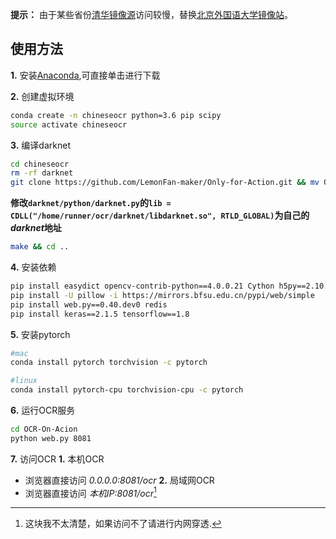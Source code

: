 **提示：** 由于某些省份[清华镜像源](https://mirrors.tuna.tsinghua.edu.cn/pypi/web/simple)访问较慢，替换[北京外国语大学镜像站](https://mirrors.bfsu.edu.cn/pypi/web/simple)。

## 使用方法

**1.** 安装[Anaconda](https://mirrors.bfsu.edu.cn/anaconda/archive/Anaconda3-2019.10-Linux-x86_64.sh),可直接单击进行下载

**2.** 创建虚拟环境

```sh
conda create -n chineseocr python=3.6 pip scipy
source activate chineseocr
```

**3.** 编译darknet

```sh
cd chineseocr
rm -rf darknet
git clone https://github.com/LemonFan-maker/Only-for-Action.git && mv Only-for-Action darknet
```

**修改``darknet/python/darknet.py``的``lib = CDLL("/home/runner/ocr/darknet/libdarknet.so", RTLD_GLOBAL)``为自己的*darknet*地址**

```sh
make && cd ..
```

**4.** 安装依赖

```sh
pip install easydict opencv-contrib-python==4.0.0.21 Cython h5py==2.10.0 lmdb numpy==1.16 mahotas pandas requests bs4 matplotlib lxml -i https://mirrors.bfsu.edu.cn/pypi/web/simple
pip install -U pillow -i https://mirrors.bfsu.edu.cn/pypi/web/simple
pip install web.py==0.40.dev0 redis
pip install keras==2.1.5 tensorflow==1.8
```

**5.** 安装pytorch

```sh
#mac
conda install pytorch torchvision -c pytorch

#linux
conda install pytorch-cpu torchvision-cpu -c pytorch
```

**6.** 运行OCR服务
```sh
cd OCR-On-Acion
python web.py 8081
```

**7.** 访问OCR
**1.** 本机OCR
  - 浏览器直接访问 *0.0.0.0:8081/ocr*
**2.** 局域网OCR
  - 浏览器直接访问 *本机IP:8081/ocr*[^1]

[^1]: 这块我不太清楚，如果访问不了请进行内网穿透.
